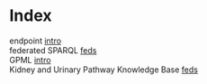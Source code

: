 # Index


endpoint [intro](intro.i.md#tp1)<br />
federated SPARQL [feds](feds.i.md#tp1)<br />
GPML [intro](intro.i.md#tp2)<br />
Kidney and Urinary Pathway Knowledge Base [feds](feds.i.md#tp2)